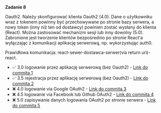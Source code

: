 **Zadanie 8**

Oauth2. Należy skonfigurować klienta Oauth2 (4.0). Dane o użytkowniku wraz z
tokenem powinny być przechowywane po stronie bazy serwera, a nowy
token (inny niż ten od dostawcy) powinien zostać wysłany do klienta
(React). Można zastosować mechanizm sesji lub inny dowolny (5.0).
Zabronione jest tworzenie klientów bezpośrednio po stronie React'a
wyłączając z komunikacji aplikację serwerową, np. wykorzystując auth0.

Prawidłowa komunikacja: react-sewer-dostawca-serwer(via return
uri)-react.

- :white_check_mark: 3.0 logowanie przez aplikację serwerową (bez Oauth2) - [Link do commita 1](https://github.com/Blato122/E-Biznes-2024.25/commit/60ddcfcc6d6b60ee3ca9a62811e58fe4c70032ee)
- :white_check_mark: 3.5 rejestracja przez aplikację serwerową (bez Oauth2) - [Link do commita 2](https://github.com/Blato122/E-Biznes-2024.25/commit/80ea28474c2ae67f09919c70dc2768660b150f5f)
- :x: 4.0 logowanie via Google OAuth2 - [Link do commita 3](https://github.com/Blato122/E-Biznes-2024.25/commit/60ddcfcc6d6b60ee3ca9a62811e58fe4c70032ee)
- :x: 4.5 logowanie via Facebook lub Github OAuth2 - [Link do commita 4](https://github.com/Blato122/E-Biznes-2024.25/commit/60ddcfcc6d6b60ee3ca9a62811e58fe4c70032ee)
- :x: 5.0 zapisywanie danych logowania OAuth2 po stronie serwera - [Link do commita 5](https://github.com/Blato122/E-Biznes-2024.25/commit/60ddcfcc6d6b60ee3ca9a62811e58fe4c70032ee)
